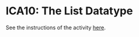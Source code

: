 # ICA10: The List Datatype
See the instructions of the activity [here](https://docs.google.com/document/d/1lAzuWgLReAZ6hM2LULbgSPDTbn-b8nXMvml7T7JuFn8/preview).

